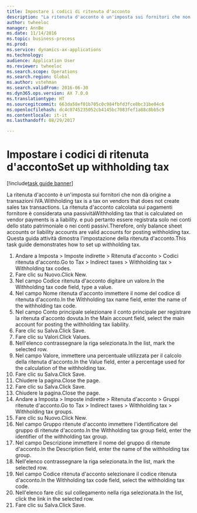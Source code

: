 ```yaml
--- 
title: Impostare i codici di ritenuta d'acconto
description: "La ritenuta d'acconto è un'imposta sui fornitori che non dà origine a transazioni IVA."
author: twheeloc
manager: AnnBe
ms.date: 11/14/2016
ms.topic: business-process
ms.prod: 
ms.service: dynamics-ax-applications
ms.technology: 
audience: Application User
ms.reviewer: twheeloc
ms.search.scope: Operations
ms.search.region: Global
ms.author: vstehman
ms.search.validFrom: 2016-06-30
ms.dyn365.ops.version: AX 7.0.0
ms.translationtype: HT
ms.sourcegitcommit: 663da58ef01b705c0c984fbfd3fce8bc31be04c6
ms.openlocfilehash: dc4c0745235052cb4145bc7083fef1a88c8bb5c9
ms.contentlocale: it-it
ms.lasthandoff: 08/29/2017

---
```

# <a name="set-up-withholding-tax"></a><span data-ttu-id="a5bfb-103">Impostare i codici di ritenuta d'acconto</span><span class="sxs-lookup"><span data-stu-id="a5bfb-103">Set up withholding tax</span></span>

[!include[task guide banner](../../includes/task-guide-banner.md)]

<span data-ttu-id="a5bfb-104">La ritenuta d'acconto è un'imposta sui fornitori che non dà origine a transazioni IVA.</span><span class="sxs-lookup"><span data-stu-id="a5bfb-104">Withholding tax is a tax on vendors that does not create sales tax transactions.</span></span> <span data-ttu-id="a5bfb-105">La ritenuta d'acconto calcolata sui pagamenti fornitore è considerata una passività</span><span class="sxs-lookup"><span data-stu-id="a5bfb-105">Withholding tax that is calculated on vendor payments is a liability.</span></span> <span data-ttu-id="a5bfb-106">e può pertanto essere registrata solo nei conti dello stato patrimoniale o nei conti passivi.</span><span class="sxs-lookup"><span data-stu-id="a5bfb-106">Therefore, only balance sheet accounts or liability accounts are valid accounts for posting withholding tax.</span></span> <span data-ttu-id="a5bfb-107">Questa guida attività dimostra l'impostazione della ritenuta d'acconto.</span><span class="sxs-lookup"><span data-stu-id="a5bfb-107">This task guide demonstrates how to set up withholding tax.</span></span>

1. <span data-ttu-id="a5bfb-108">Andare a Imposta > Imposte indirette > Ritenuta d'acconto > Codici ritenuta d'acconto.</span><span class="sxs-lookup"><span data-stu-id="a5bfb-108">Go to Tax > Indirect taxes > Withholding tax > Withholding tax codes.</span></span>
2. <span data-ttu-id="a5bfb-109">Fare clic su Nuovo.</span><span class="sxs-lookup"><span data-stu-id="a5bfb-109">Click New.</span></span>
3. <span data-ttu-id="a5bfb-110">Nel campo Codice ritenuta d'acconto digitare un valore.</span><span class="sxs-lookup"><span data-stu-id="a5bfb-110">In the Withholding tax code field, type a value.</span></span>
4. <span data-ttu-id="a5bfb-111">Nel campo Nome ritenuta d'acconto immettere il nome del codice di ritenuta d'acconto.</span><span class="sxs-lookup"><span data-stu-id="a5bfb-111">In the Withholding tax name field, enter the name of the withholding tax code.</span></span>
5. <span data-ttu-id="a5bfb-112">Nel campo Conto principale selezionare il conto principale per registrare la ritenuta d'acconto dovuta.</span><span class="sxs-lookup"><span data-stu-id="a5bfb-112">In the Main account field, select the main account for posting the withholding tax liability.</span></span>
6. <span data-ttu-id="a5bfb-113">Fare clic su Salva.</span><span class="sxs-lookup"><span data-stu-id="a5bfb-113">Click Save.</span></span>
7. <span data-ttu-id="a5bfb-114">Fare clic su Valori.</span><span class="sxs-lookup"><span data-stu-id="a5bfb-114">Click Values.</span></span>
8. <span data-ttu-id="a5bfb-115">Nell'elenco contrassegnare la riga selezionata.</span><span class="sxs-lookup"><span data-stu-id="a5bfb-115">In the list, mark the selected row.</span></span>
9. <span data-ttu-id="a5bfb-116">Nel campo Valore, immettere una percentuale utilizzata per il calcolo della ritenuta d'acconto.</span><span class="sxs-lookup"><span data-stu-id="a5bfb-116">In the Value field, enter a percentage used for the calculation of the withholding tax.</span></span>
10. <span data-ttu-id="a5bfb-117">Fare clic su Salva.</span><span class="sxs-lookup"><span data-stu-id="a5bfb-117">Click Save.</span></span>
11. <span data-ttu-id="a5bfb-118">Chiudere la pagina.</span><span class="sxs-lookup"><span data-stu-id="a5bfb-118">Close the page.</span></span>
12. <span data-ttu-id="a5bfb-119">Fare clic su Salva.</span><span class="sxs-lookup"><span data-stu-id="a5bfb-119">Click Save.</span></span>
13. <span data-ttu-id="a5bfb-120">Chiudere la pagina.</span><span class="sxs-lookup"><span data-stu-id="a5bfb-120">Close the page.</span></span>
14. <span data-ttu-id="a5bfb-121">Andare a Imposta > Imposte indirette > Ritenuta d'acconto > Gruppi ritenute d'acconto.</span><span class="sxs-lookup"><span data-stu-id="a5bfb-121">Go to Tax > Indirect taxes > Withholding tax > Withholding tax groups.</span></span>
15. <span data-ttu-id="a5bfb-122">Fare clic su Nuovo.</span><span class="sxs-lookup"><span data-stu-id="a5bfb-122">Click New.</span></span>
16. <span data-ttu-id="a5bfb-123">Nel campo Gruppo ritenute d'acconto immettere l'identificatore del gruppo di ritenute d'acconto.</span><span class="sxs-lookup"><span data-stu-id="a5bfb-123">In the Withholding tax group field, enter the identifier of the withholding tax group.</span></span>
17. <span data-ttu-id="a5bfb-124">Nel campo Descrizione immettere il nome del gruppo di ritenute d'acconto.</span><span class="sxs-lookup"><span data-stu-id="a5bfb-124">In the Description field, enter the name of the withholding tax group.</span></span>
18. <span data-ttu-id="a5bfb-125">Nell'elenco contrassegnare la riga selezionata.</span><span class="sxs-lookup"><span data-stu-id="a5bfb-125">In the list, mark the selected row.</span></span>
19. <span data-ttu-id="a5bfb-126">Nel campo Codice ritenuta d'acconto selezionare il codice ritenuta d'acconto.</span><span class="sxs-lookup"><span data-stu-id="a5bfb-126">In the Withholding tax code field, select the withholding tax code.</span></span>
20. <span data-ttu-id="a5bfb-127">Nell'elenco fare clic sul collegamento nella riga selezionata.</span><span class="sxs-lookup"><span data-stu-id="a5bfb-127">In the list, click the link in the selected row.</span></span>
21. <span data-ttu-id="a5bfb-128">Fare clic su Salva.</span><span class="sxs-lookup"><span data-stu-id="a5bfb-128">Click Save.</span></span>


